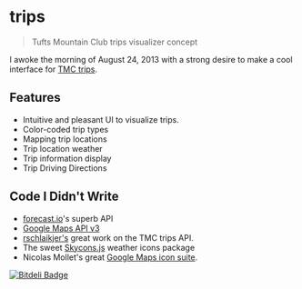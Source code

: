 trips
=====

> Tufts Mountain Club trips visualizer concept

I awoke the morning of August 24, 2013 with a strong desire to make a cool interface for [TMC trips](http://www.tuftsmountainclub.org/trips-2). 

## Features
* Intuitive and pleasant UI to visualize trips.
* Color-coded trip types
* Mapping trip locations
* Trip location weather 
* Trip information display
* Trip Driving Directions 

## Code I Didn't Write
* [forecast.io](http://developer.forecast.io)'s superb API
* [Google Maps API v3](https://developers.google.com/maps/documentation/javascript/)
* [rschlaikjer's](https://github.com/rschlaikjer) great work on the TMC trips API.
* The sweet [Skycons.js](https://github.com/darkskyapp/skycons) weather icons package
* Nicolas Mollet's great [Google Maps icon suite](http://mapicons.nicolasmollet.com).

[![Bitdeli Badge](https://d2weczhvl823v0.cloudfront.net/acannistra/trips/trend.png)](https://bitdeli.com/free "Bitdeli Badge")

